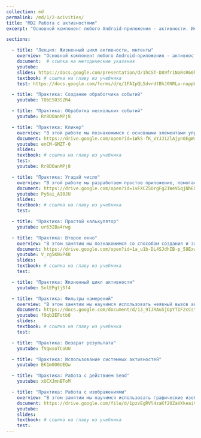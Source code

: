 ```yaml
---
collection: md
permalink: /md/1/2-acivities/
title: "MD2 Работа с активностями"
excerpt: "Основной компонент любого Android-приложения - активности. Именно они работают с пользовательским интерфейсом. И именно с них мы начинаем изучать компоненты мобильного приложения. В этом занятии мы познакомимся с жизненным циклом активности, методами ЖЦ, понятием таска, научимся работать с намерениями и разрешениями."

sections:

  - title: "Лекция: Жизненный цикл активности, интенты" 
    overview: "Основной компонент любого Android-приложения - активности. Именно они работают с пользовательским интерфейсом. И именно с них мы начинаем изучать компоненты мобильного приложения. В этом занятии мы познакомимся с жизненным циклом активности, методами ЖЦ, понятием таска, научимся работать с намерениями и разрешениями."
    document:  # ссылка на методические указания
    youtube: 
    slides: https://docs.google.com/presentation/d/1hCST-D89fr1NoRsR60hoWanlT_UWQI-qSNzcUaWCGu0/edit?usp=sharing
    textbook: # ссылка на главу из учебника
    test: https://docs.google.com/forms/d/e/1FAIpQLSdvrdtBhJ0NRLu-nuppWy9boizDnoRwgY96xt6W1At-t1XtKg/viewform

  - title: "Практика: Создание обработчика событий"
    youtube: TObESO3SZR4

  - title: "Практика: Обработка нескольких событий"
    youtube: Rr8DOanMPj8

  - title: "Практика: Кликер" 
    overview: "В этой работе мы познакомимся с основными элементами управления приложения и научиться их использовать согласно логике приложения."
    document: https://drive.google.com/open?id=1Wk5-fK_VYJJ12lAjyn0EgWa-tnUJlB-iGO2-7UdC2qw
    youtube: enCM-GMZT-0
    slides: 
    textbook: # ссылка на главу из учебника
    test:
    youtube: Rr8DOanMPj8

  - title: "Практика: Угадай число" 
    overview: "В этой работе мы разработаем простое приложение, помогающее понять структуру приложения, освоить основные операторы, привыкнуть к среде разработки."
    document: https://drive.google.com/open?id=1vFXCZSOrgFg21WeVGqjNhECYzWNWkQE36jgDBgK-Y8s
    youtube: Py6ai_AI0JU
    slides: 
    textbook: # ссылка на главу из учебника
    test:

  - title: "Практика: Простой калькулятор" 
    youtube: ur63IBa4rwg

  - title: "Практика: Второе окно" 
    overview: "В этом занятии мы познакомимся со способом создания и запуска второго окна в составе мобильного приложения."
    document: https://drive.google.com/open?id=1a_u1b-DL4SJdhIB-p_58ExwtN6Sk1HEaO2RVt4Q2dtg
    youtube: V_zg5KNxP48
    slides: 
    textbook: # ссылка на главу из учебника
    test:

  - title: "Практика: Жизненный цикл активности" 
    youtube: SnlEPgtjSf4

  - title: "Практика: Фильтры намерений" 
    overview: "В этом занятии мы научимся использовать неявный вызов активности и создавать свои фильтры намерений (intent filters) для запуска независимых компонентов приложения."
    document: https://docs.google.com/document/d/13_9IJRAu5jOpYTIF2cCsYY8A9-rc1t-mHCWBZ0Zb00Q/edit?usp=sharing
    youtube: f9qb2EFotb8
    slides: 
    textbook: # ссылка на главу из учебника
    test:

  - title: "Практика: Возврат результата" 
    youtube: fVqwsoTCoUU

  - title: "Практика: Использование системных активностей" 
    youtube: EK1m0O0UEQw

  - title: "Практика: Работа с действием Send" 
    youtube: xUCXJmnBToM

  - title: "Практика: Работа с изображениями" 
    overview: "В этом занятии мы научимся использовать графические изображения в качестве элементов визуального интерфейса мобильного приложения."
    document: https://drive.google.com/file/d/1pzvEgRVl4zaKf20ZaVXkeaiVgtcuEllq/view?usp=sharing
    youtube: 
    slides: 
    textbook: # ссылка на главу из учебника
    test:
---
```

